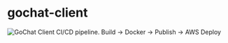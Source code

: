 # gochat-client
![GoChat Client CI/CD pipeline. Build -> Docker -> Publish -> AWS Deploy](https://github.com/gtinside/gochat-client/workflows/GoChat%20Client%20CI/CD%20pipeline.%20Build%20-%3E%20Docker%20-%3E%20Publish%20-%3E%20AWS%20Deploy/badge.svg)
